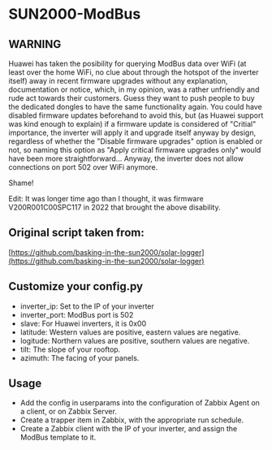 # SUN2000-ModBus


## WARNING
Huawei has taken the posibility for querying ModBus data over WiFi (at least over the home WiFi, no clue about through the hotspot of the inverter itself) away in recent firmware upgrades without any explanation, documentation or notice, which, in my opinion, was a rather unfriendly and rude act towards their customers. Guess they want to push people to buy the dedicated dongles to have the same functionality again. You could have disabled firmware updates beforehand to avoid this, but (as Huawei support was kind enough to explain) if a firmware update is considered of "Critial" importance, the inverter will apply it and upgrade itself anyway by design, regardless of whether the "Disable firmware upgrades" option is enabled or not, so naming this option as "Apply critical firmware upgrades only" would have been more straightforward... Anyway, the inverter does not allow connections on port 502 over WiFi anymore.

Shame!

Edit: It was longer time ago than I thought, it was firmware V200R001C00SPC117 in 2022 that brought the above disability.


## Original script taken from:
[https://github.com/basking-in-the-sun2000/solar-logger](https://github.com/basking-in-the-sun2000/solar-logger)

## Customize your config.py
 - inverter_ip: Set to the IP of your inverter
 - inverter_port: ModBus port is 502
 - slave: For Huawei inverters, it is 0x00
 - latitude: Western values are positive, eastern values are negative.
 - logitude: Northern values are positive, southern values are negative.
 - tilt: The slope of your rooftop.
 - azimuth: The facing of your panels.

## Usage
 - Add the config in userparams into the configuration of Zabbix Agent on a client, or on Zabbix Server.
 - Create a trapper item in Zabbix, with the appropriate run schedule.
 - Create a Zabbix client with the IP of your inverter, and assign the ModBus template to it.
